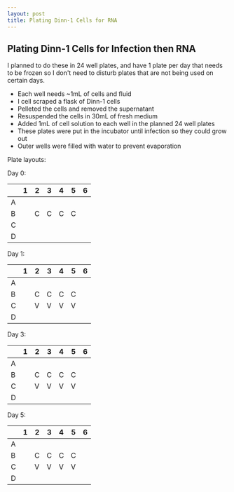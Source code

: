 ```yaml
---
layout: post
title: Plating Dinn-1 Cells for RNA
---
```


## Plating Dinn-1 Cells for Infection then RNA 

I planned to do these in 24 well plates, and have 1 plate per day that needs to be frozen so I don't need to disturb plates that are not being used on certain days. 

- Each well needs ~1mL of cells and fluid 
- I cell scraped a flask of Dinn-1 cells 
- Pelleted the cells and removed the supernatant 
- Resuspended the cells in 30mL of fresh medium 
- Added 1mL of cell solution to each well in the planned 24 well plates 
- These plates were put in the incubator until infection so they could grow out 
- Outer wells were filled with water to prevent evaporation 

Plate layouts:

Day 0: 

|   | 1 | 2 | 3 | 4 | 5 | 6 |
|---|---|---|---|---|---|---|
| A |   |   |   |   |   |   |
| B |   | C | C | C | C |   |
| C |   |   |   |   |   |   |
| D |   |   |   |   |   |   |

Day 1:

|   | 1 | 2 | 3 | 4 | 5 | 6 |
|---|---|---|---|---|---|---|
| A |   |   |   |   |   |   |
| B |   | C | C | C | C |   |
| C |   | V | V | V | V |   |
| D |   |   |   |   |   |   |

Day 3: 

|   | 1 | 2 | 3 | 4 | 5 | 6 |
|---|---|---|---|---|---|---|
| A |   |   |   |   |   |   |
| B |   | C | C | C | C |   |
| C |   | V | V | V | V |   |
| D |   |   |   |   |   |   |

Day 5:

|   | 1 | 2 | 3 | 4 | 5 | 6 |
|---|---|---|---|---|---|---|
| A |   |   |   |   |   |   |
| B |   | C | C | C | C |   |
| C |   | V | V | V | V |   |
| D |   |   |   |   |   |   |